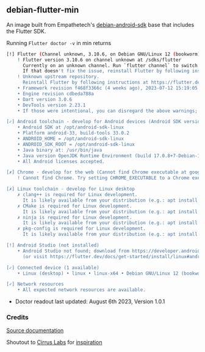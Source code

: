 ## debian-flutter-min

An image built from Empathetech's [debian-android-sdk](../debian-android-sdk/Dockerfile) base that includes the Flutter SDK.

Running `Flutter doctor -v` in min returns

```bash
[!] Flutter (Channel unknown, 3.10.6, on Debian GNU/Linux 12 (bookworm) 6.2.0-26-generic, locale en_US)
    ! Flutter version 3.10.6 on channel unknown at /sdks/flutter
      Currently on an unknown channel. Run `flutter channel` to switch to an official channel.
      If that doesn't fix the issue, reinstall Flutter by following instructions at https://flutter.dev/docs/get-started/install.
    ! Unknown upstream repository.
      Reinstall Flutter by following instructions at https://flutter.dev/docs/get-started/install.
    • Framework revision f468f3366c (4 weeks ago), 2023-07-12 15:19:05 -0700
    • Engine revision cdbeda788a
    • Dart version 3.0.6
    • DevTools version 2.23.1
    • If those were intentional, you can disregard the above warnings; however it is recommended to use "git" directly to perform update checks and upgrades.

[✓] Android toolchain - develop for Android devices (Android SDK version 33.0.2)
    • Android SDK at /opt/android-sdk-linux
    • Platform android-33, build-tools 33.0.2
    • ANDROID_HOME = /opt/android-sdk-linux
    • ANDROID_SDK_ROOT = /opt/android-sdk-linux
    • Java binary at: /usr/bin/java
    • Java version OpenJDK Runtime Environment (build 17.0.8+7-Debian-1deb12u1)
    • All Android licenses accepted.

[✗] Chrome - develop for the web (Cannot find Chrome executable at google-chrome)
    ! Cannot find Chrome. Try setting CHROME_EXECUTABLE to a Chrome executable.

[✗] Linux toolchain - develop for Linux desktop
    ✗ clang++ is required for Linux development.
      It is likely available from your distribution (e.g.: apt install clang), or can be downloaded from https://releases.llvm.org/
    ✗ CMake is required for Linux development.
      It is likely available from your distribution (e.g.: apt install cmake), or can be downloaded from https://cmake.org/download/
    ✗ ninja is required for Linux development.
      It is likely available from your distribution (e.g.: apt install ninja-build), or can be downloaded from https://github.com/ninja-build/ninja/releases
    ✗ pkg-config is required for Linux development.
      It is likely available from your distribution (e.g.: apt install pkg-config), or can be downloaded from https://www.freedesktop.org/wiki/Software/pkg-config/

[!] Android Studio (not installed)
    • Android Studio not found; download from https://developer.android.com/studio/index.html
      (or visit https://flutter.dev/docs/get-started/install/linux#android-setup for detailed instructions).

[✓] Connected device (1 available)
    • Linux (desktop) • linux • linux-x64 • Debian GNU/Linux 12 (bookworm) 6.2.0-26-generic

[✓] Network resources
    • All expected network resources are available.
```
* Doctor readout last updated: August 6th 2023, Version 1.0.1

### Credits

[Source documentation](https://docs.flutter.dev/get-started/install/linux)

Shoutout to [Cirrus Labs](https://github.com/cirruslabs/) for [inspiration](https://github.com/cirruslabs/docker-images-flutter/tree/master/sdk/Dockerfile)
